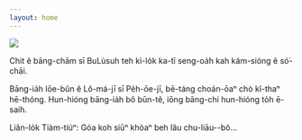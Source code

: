 ```yaml
---
layout: home
---
```


![](too5/thauiah.jpg)

Chit ê bāng-chām sī BuLùsuh teh kì-lo̍k ka-tī seng-oa̍h kah kám-sióng ê só͘-chāi.

Bāng-ia̍h lōe-bûn ê Lô-má-jī sī Pe̍h-ōe-jī, bē-táng choán-ōaⁿ chò kî-thaⁿ hē-thóng. Hun-hióng bāng-ia̍h bô būn-tê, iōng bāng-chí hun-hióng to̍h ē-saih.

Liân-lo̍k Tiàm-tiúⁿ: Góa koh siūⁿ khòaⁿ beh lâu chu-liāu--bô...

